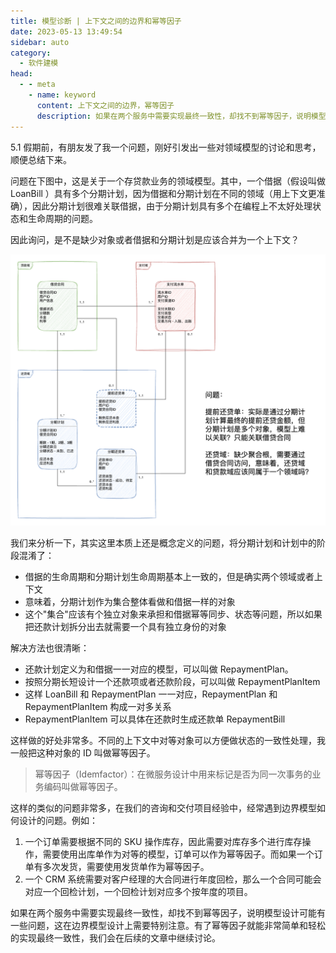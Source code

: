 ```yaml
---
title: 模型诊断 | 上下文之间的边界和幂等因子
date: 2023-05-13 13:49:54
sidebar: auto
category: 
  - 软件建模
head:
  - - meta
    - name: keyword
      content: 上下文之间的边界，幂等因子
      description: 如果在两个服务中需要实现最终一致性，却找不到幂等因子，说明模型设计可能有一些问题，这在边界模型设计上需要特别注意。
---
```


5.1 假期前，有朋友发了我一个问题，刚好引发出一些对领域模型的讨论和思考，顺便总结下来。

问题在下图中，这是关于一个存贷款业务的领域模型。其中，一个借据（假设叫做 LoanBill ）具有多个分期计划，因为借据和分期计划在不同的领域（用上下文更准确），因此分期计划很难关联借据，由于分期计划具有多个在编程上不太好处理状态和生命周期的问题。

因此询问，是不是缺少对象或者借据和分期计划是应该合并为一个上下文？

![](./model-diagnosis-context/question.png)

我们来分析一下，其实这里本质上还是概念定义的问题，将分期计划和计划中的阶段混淆了：

- 借据的生命周期和分期计划生命周期基本上一致的，但是确实两个领域或者上下文
- 意味着，分期计划作为集合整体看做和借据一样的对象
- 这个"集合"应该有个独立对象来承担和借据幂等同步、状态等问题，所以如果把还款计划拆分出去就需要一个具有独立身份的对象

解决方法也很清晰：

- 还款计划定义为和借据一一对应的模型，可以叫做 RepaymentPlan。
- 按照分期长短设计一个还款项或者还款阶段，可以叫做 RepaymentPlanItem
- 这样 LoanBill 和 RepaymentPlan 一一对应，RepaymentPlan 和 RepaymentPlanItem 构成一对多关系
- RepaymentPlanItem 可以具体在还款时生成还款单 RepaymentBill

这样做的好处非常多。不同的上下文中对等对象可以方便做状态的一致性处理，我一般把这种对象的 ID 叫做幂等因子。

> 幂等因子（Idemfactor）：在微服务设计中用来标记是否为同一次事务的业务编码叫做幂等因子。

这样的类似的问题非常多，在我们的咨询和交付项目经验中，经常遇到边界模型如何设计的问题。例如：

1. 一个订单需要根据不同的 SKU 操作库存，因此需要对库存多个进行库存操作，需要使用出库单作为对等的模型，订单可以作为幂等因子。而如果一个订单有多次发货，需要使用发货单作为幂等因子。
2. 一个 CRM 系统需要对客户经理的大合同进行年度回检，那么一个合同可能会对应一个回检计划，一个回检计划对应多个按年度的项目。

如果在两个服务中需要实现最终一致性，却找不到幂等因子，说明模型设计可能有一些问题，这在边界模型设计上需要特别注意。有了幂等因子就能非常简单和轻松的实现最终一致性，我们会在后续的文章中继续讨论。
